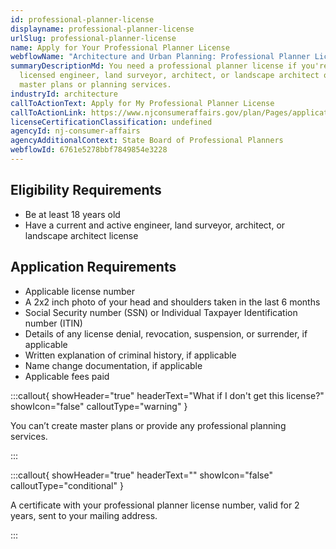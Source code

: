 ```yaml
---
id: professional-planner-license
displayname: professional-planner-license
urlSlug: professional-planner-license
name: Apply for Your Professional Planner License
webflowName: "Architecture and Urban Planning: Professional Planner License"
summaryDescriptionMd: You need a professional planner license if you're a
  licensed engineer, land surveyor, architect, or landscape architect offering
  master plans or planning services.
industryId: architecture
callToActionText: Apply for My Professional Planner License
callToActionLink: https://www.njconsumeraffairs.gov/plan/Pages/applications.aspx
licenseCertificationClassification: undefined
agencyId: nj-consumer-affairs
agencyAdditionalContext: State Board of Professional Planners
webflowId: 6761e5278bbf7849854e3228
---
```


## Eligibility Requirements

- Be at least 18 years old
- Have a current and active engineer, land surveyor, architect, or landscape architect license

## Application Requirements

- Applicable license number
- A 2x2 inch photo of your head and shoulders taken in the last 6 months
- Social Security number (SSN) or Individual Taxpayer Identification number (ITIN)
- Details of any license denial, revocation, suspension, or surrender, if applicable
- Written explanation of criminal history, if applicable
- Name change documentation, if applicable
- Applicable fees paid

:::callout{ showHeader="true" headerText="What if I don't get this license?" showIcon="false" calloutType="warning" }

You can’t create master plans or provide any professional planning services.

:::

:::callout{ showHeader="true" headerText="" showIcon="false" calloutType="conditional" }

A certificate with your professional planner license number, valid for 2 years, sent to your mailing address.

:::
